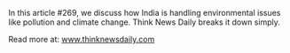 In this article #269, we discuss how India is handling environmental issues like pollution and climate change. Think News Daily breaks it down simply.

Read more at: www.thinknewsdaily.com